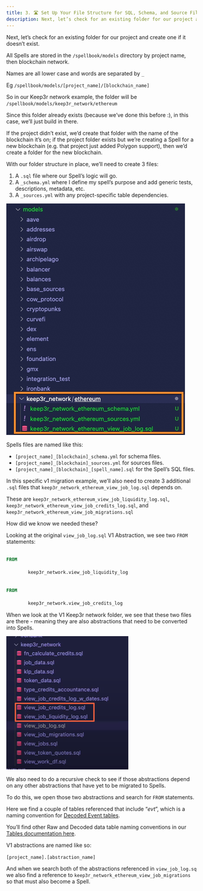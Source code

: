 ```yaml
---
title: 3. 🛣️ Set Up Your File Structure for SQL, Schema, and Source Files
description: Next, let’s check for an existing folder for our project and create one if it doesn’t exist.
---
```


Next, let’s check for an existing folder for our project and create one if it doesn’t exist.

All Spells are stored in the `/spellbook/models` directory by project name, then blockchain network.

Names are all lower case and words are separated by `_`

Eg `/spellbook/models/[project_name]/[blockchain_name]`

So in our Keep3r network example, the folder will be `/spellbook/models/keep3r_network/ethereum`

Since this folder already exists (because we’ve done this before :), in this case, we’ll just build in there.

If the project didn’t exist, we’d create that folder with the name of the blockchain it’s on; if the project folder exists but we’re creating a Spell for a new blockchain (e.g. that project just added Polygon support), then we’d create a folder for the new blockchain.

With our folder structure in place, we’ll need to create 3 files:

1. A `.sql` file where our Spell’s logic will go.
2. A `_schema.yml` where I define my spell’s purpose and add generic tests, descriptions, metadata, etc.
3. A `_sources.yml` with any project-specific table dependencies.

![spell folder file structure](images/spell-folder-file-structure.jpg)

Spells files are named like this:

* `[project_name]_[blockchain]_schema.yml` for schema files.
* `[project_name]_[blockchain]_sources.yml` for sources files.
* `[project_name]_[blockchain]_[spell_name].sql` for the Spell’s SQL files.

In this specific v1 migration example, we’ll also need to create 3 additional `.sql` files that `keep3r_network_ethereum_view_job_log.sql` depends on.

These are `keep3r_network_ethereum_view_job_liquidity_log.sql`,  `keep3r_network_ethereum_view_job_credits_log.sql`, and `keep3r_network_ethereum_view_job_migrations.sql`

How did we know we needed these?

Looking at the original `view_job_log.sql` V1 Abstraction, we see two `FROM` statements:

```sql

FROM

        keep3r_network.view_job_liquidity_log

```

```sql

FROM

        keep3r_network.view_job_credits_log

```

When we look at the V1 Keep3r network folder, we see that these two files are there - meaning they are also abstractions that need to be converted into Spells.

![keep3r other abstractions to translate](images/keep3r-other-abstractions-to-translate.png)

We also need to do a recursive check to see if those abstractions depend on any other abstractions that have yet to be migrated to Spells.

To do this, we open those two abstractions and search for `FROM` statements.

Here we find a couple of tables referenced that include “_evt_”, which is a naming convention for [Decoded Event tables](../../../tables/decoded/event-logs.md).

You’ll find other Raw and Decoded data table naming conventions in our [Tables documentation here](../../../tables/index.md). 

V1 abstractions are named like so:

`[project_name].[abstraction_name]`

And when we search both of the abstractions referenced in `view_job_log.sq` we also find a reference to `keep3r_network_ethereum_view_job_migrations` so that must also become a Spell.